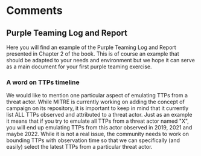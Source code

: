 # Comments

## Purple Teaming Log and Report
Here you will find an example of the Purple Teaming Log and Report presented in Chapter 2 of the book. 
This is of course an example that should be adapted to your needs and environment but we hope it can serve as a main document for your first purple teaming exercise.

### A word on TTPs timeline
We would like to mention one particular aspect of emulating TTPs from a threat actor.
While MITRE is currently working on adding the concept of campaign on its repository, it is important to keep in mind that it currently list ALL TTPs observed and attributed to a threat actor.
Just as an example it means that if you try to emulate all TTPs from a threat actor named "X", you will end up emulating TTPs from this actor observed in 2019, 2021 and maybe 2022.
While it is not a real issue, the community needs to work on bounding TTPs with observation time so that we can specifically (and easily) select the latest TTPs from a particular threat actor.
